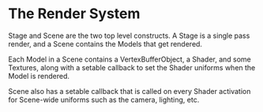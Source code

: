 # The Render System

Stage and Scene are the two top level constructs. A Stage is a single pass render, and a Scene contains the Models that get rendered.

Each Model in a Scene contains a VertexBufferObject, a Shader, and some Textures, along with a setable callback to set the Shader uniforms when the Model is rendered.

Scene also has a setable callback that is called on every Shader activation for Scene-wide uniforms such as the camera, lighting, etc.